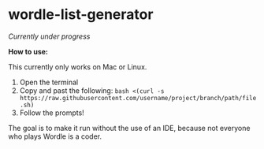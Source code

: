 # wordle-list-generator

*Currently under progress* 

**How to use:**

This currently only works on Mac or Linux. 
1. Open the terminal
2. Copy and past the following:
`bash <(curl -s https://raw.githubusercontent.com/username/project/branch/path/file.sh)`
3. Follow the prompts!

The goal is to make it run without the use of an IDE, because not everyone who plays Wordle is a coder. 
